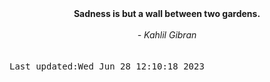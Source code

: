 
<div align="center"><b><span>Sadness is but a wall between two gardens.</span></b><br><br><i> - Kahlil Gibran</i></div>
<br><br><kbd>Last updated:Wed Jun 28 12:10:18 2023</kbd>